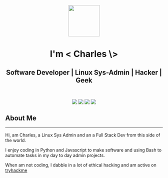 <div id="logo" align="center">
<img src="https://tryhackme.com/img/badges/mrrobot.svg" width="100">
    <h1>I'm <strong>< Charles \></strong></h1>
</div>

<div id="what_i_do" align="center">
    <h2>Software Developer  |  Linux Sys-Admin  |  Hacker  |  Geek</h2>
</div>
<br>

<div id="badges" align="center">

![](https://img.shields.io/badge/OS-Linux-informational?style=flat&logo=linux&logoColor=white&color=800020)
![](https://img.shields.io/badge/Code-Python-informational?style=flat&logo=python&logoColor=white&color=800020)
![](https://img.shields.io/badge/Code-JavaScript-informational?style=flat&logo=javascript&logoColor=white&color=800020)
![](https://img.shields.io/badge/Shell-Bash-informational?style=flat&logo=gnu-bash&logoColor=white&color=800020)

</div>


## About Me

---

Hi, am Charles, a Linux Sys Admin and an a Full Stack Dev from this side of the world.

I enjoy coding in Python and Javascript to make software and using Bash to automate tasks in my day to day admin projects.

When am not coding, I dabble in a lot of ethical hacking and am active on [tryhackme](https://tryhackme.com)
<!-- 
<div id="skill_images" align="center">
<img src="https://raw.githubusercontent.com/github/explore/80688e429a7d4ef2fca1e82350fe8e3517d3494d/topics/javascript/javascript.png" alt="javascript_logo" width="75" >
<img src="https://raw.githubusercontent.com/github/explore/80688e429a7d4ef2fca1e82350fe8e3517d3494d/topics/python/python.png" alt="python_logo" width="85" >
<img src="https://raw.githubusercontent.com/github/explore/80688e429a7d4ef2fca1e82350fe8e3517d3494d/topics/nodejs/nodejs.png" alt="nodejs_logo" width="75" >
<img src="https://raw.githubusercontent.com/github/explore/80688e429a7d4ef2fca1e82350fe8e3517d3494d/topics/react/react.png" alt="react_logo" width="75" >
<img src="https://raw.githubusercontent.com/github/explore/80688e429a7d4ef2fca1e82350fe8e3517d3494d/topics/bash/bash.png" alt="bash_logo" width="75" >
</div> -->

